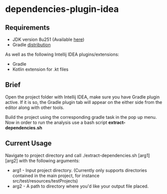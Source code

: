 # dependencies-plugin-idea

## Requirements

- JDK version 8u251 (Available [here](https://www.oracle.com/java/technologies/javase/javase-jdk8-downloads.html))
- Gradle [distribution](https://gradle.org/install/)

As well as the following Intellij IDEA plugins/extensions:

- Gradle 
- Kotlin extension for .kt files

## Brief

Open the project folder with Intellij IDEA, make sure you have Gradle plugin active. If it is so, the Gradle plugin tab will appear on the either side from the editor along with other tools. 

Build the project using the corresponding gradle task in the pop up menu. Now in order to run the analysis use a bash script **extract-dependencies.sh** 

## Current Usage

Navigate to project directory and call ./extract-dependencies.sh [arg1] [arg2] with the following arguments:

- arg1 - Input project directory. (Currently only supports directories contained in the main project, for instance src/test/resources/testProjects)
- arg2 - A path to directory where you'd like your output file placed. 





